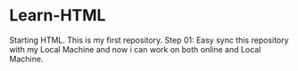 # Learn-HTML
Starting HTML. This is my first repository.
Step 01: Easy sync this repository with my Local Machine and now i can work on both online and Local Machine.